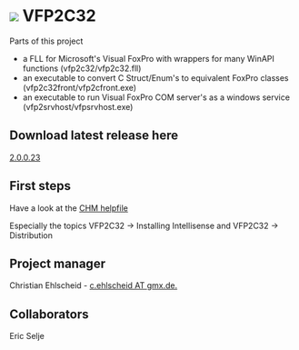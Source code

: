 # <a href="https://vfpx.github.io"><img src="https://vfpx.github.io/images/vfpxbanner.gif"></img></a> VFP2C32

Parts of this project
* a FLL for Microsoft's Visual FoxPro with wrappers for many WinAPI functions (vfp2c32/vfp2c32.fll)
* an executable to convert C Struct/Enum's to equivalent FoxPro classes (vfp2c32front/vfp2cfront.exe)
* an executable to run Visual FoxPro COM server's as a windows service (vfp2srvhost/vfpsrvhost.exe)

## Download latest release here
[2.0.0.23](https://github.com/ChristianEhlscheid/vfp2c32/releases/download/2.0.0.23/vfp2c32.zip)

## First steps
Have a look at the [CHM helpfile](/vfp2c32help/chm/vfp2c32.chm?raw=true)

Especially the topics VFP2C32 -> Installing Intellisense and VFP2C32 -> Distribution

## Project manager
Christian Ehlscheid - [c.ehlscheid AT gmx.de.](mailto:c.ehlscheid@gmx.de)

## Collaborators
Eric Selje
